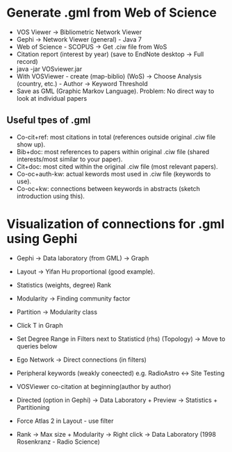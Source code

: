  # Generate .gml from Web of Science
 
 - VOS Viewer -> Bibliometric Network Viewer
 - Gephi -> Network Viewer (general) - Java 7
 - Web of Science - SCOPUS -> Get .ciw file from WoS
 - Citation report (interest by year) (save to EndNote desktop -> Full record)
 - java -jar VOSviewer.jar
 - With VOSViewer - create (map-biblio) (WoS) -> Choose Analysis (country, etc.) - Author -> Keyword Threshold
 - Save as GML (Graphic Markov Language). Problem: No direct way to look at individual papers
 
 ## Useful tpes of .gml
 
 - Co-cit+ref: most citations in total (references outside original .ciw file show up).
 - Bib+doc: most references to papers within original .ciw file (shared interests/most similar to your paper).
 - Cit+doc: most cited within the original .ciw file (most relevant papers).
 - Co-oc+auth-kw: actual kewords most used in .ciw file (keywords to use).
 - Co-oc+kw: connections between keywords in abstracts (sketch introduction using this).
 
 # Visualization of connections for .gml using Gephi
 
 - Gephi -> Data laboratory (from GML) -> Graph
 - Layout -> Yifan Hu proportional (good example).
 - Statistics (weights, degree) Rank
 - Modularity -> Finding community factor
 - Partition -> Modularity class
 - Click T in Graph
 
 - Set Degree Range in Filters next to Statisticd (rhs) (Topology) -> Move to queries below
 - Ego Network -> Direct connections (in filters)
 - Peripheral keywords (weakly coneected) e.g. RadioAstro <-> Site Testing
 
 
 - VOSViewer co-citation at beginning(author by author)
 - Directed (option in Gephi) -> Data Laboratory + Preview -> Statistics + Partitioning
 - Force Atlas 2 in Layout - use filter
 - Rank -> Max size + Modularity -> Right click -> Data Laboratory (1998 Rosenkranz - Radio Science)
 
 
 
